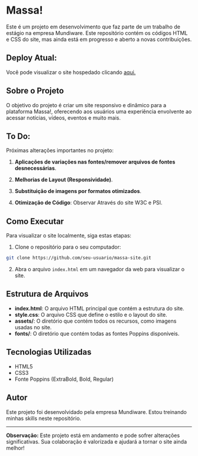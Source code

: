 # Massa!

Este é um projeto em desenvolvimento que faz parte de um trabalho de estágio na empresa Mundiware. Este repositório contém os códigos HTML e CSS do site, mas ainda está em progresso e aberto a novas contribuições.

## Deploy Atual:
Você pode visualizar o site hospedado clicando <a href="https://diegofelipeap.github.io/Massa-/">aqui.</a> <br> 

## Sobre o Projeto

O objetivo do projeto é criar um site responsivo e dinâmico para a plataforma Massa!, oferecendo aos usuários uma experiência envolvente ao acessar notícias, vídeos, eventos e muito mais.

## To Do:

Próximas alterações importantes no projeto:

1. **Aplicações de variações nas fontes/remover arquivos de fontes desnecessárias**.

2. **Melhorias de Layout (Responsividade)**.

3. **Substituição de imagens por formatos otimizados**.

4. **Otimização de Código**: Observar Através do site W3C e PSI.

## Como Executar

Para visualizar o site localmente, siga estas etapas:

1. Clone o repositório para o seu computador:

```bash
git clone https://github.com/seu-usuario/massa-site.git
```

2. Abra o arquivo `index.html` em um navegador da web para visualizar o site.

## Estrutura de Arquivos

- **index.html**: O arquivo HTML principal que contém a estrutura do site.
- **style.css**: O arquivo CSS que define o estilo e o layout do site.
- **assets/**: O diretório que contém todos os recursos, como imagens usadas no site.
- **fonts/**: O diretório que contém todas as fontes Poppins disponíveis.

## Tecnologias Utilizadas

- HTML5
- CSS3
- Fonte Poppins (ExtraBold, Bold, Regular)

## Autor

Este projeto foi desenvolvidado pela empresa Mundiware. Estou treinando minhas skills neste repositório.

---

**Observação:** Este projeto está em andamento e pode sofrer alterações significativas. Sua colaboração é valorizada e ajudará a tornar o site ainda melhor!
